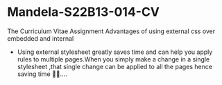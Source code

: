 # Mandela-S22B13-014-CV
The Curriculum Vitae Assignment
Advantages of using external css over embedded and internal
- Using external stylesheet greatly saves time and can help you 
apply rules to multiple pages.When you simply make a change in a single stylesheet ,that single change can be applied to all the 
pages hence saving time 🤟🏽....
